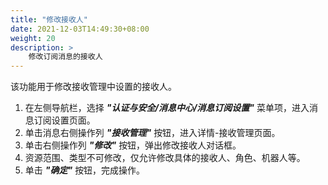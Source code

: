 ```yaml
---
title: "修改接收人"
date: 2021-12-03T14:49:30+08:00
weight: 20
description: >
    修改订阅消息的接收人
---
```


该功能用于修改接收管理中设置的接收人。

1. 在左侧导航栏，选择 **_"认证与安全/消息中心/消息订阅设置"_** 菜单项，进入消息订阅设置页面。
2. 单击消息右侧操作列 **_"接收管理"_** 按钮，进入详情-接收管理页面。
2. 单击右侧操作列 **_"修改"_** 按钮，弹出修改接收人对话框。
3. 资源范围、类型不可修改，仅允许修改具体的接收人、角色、机器人等。
4. 单击 **_"确定"_** 按钮，完成操作。